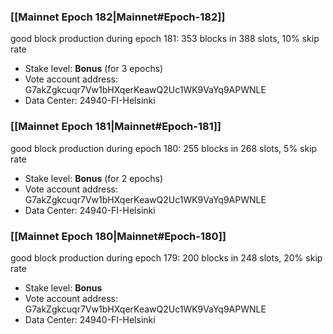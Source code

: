 ### [[Mainnet Epoch 182|Mainnet#Epoch-182]]
good block production during epoch 181: 353 blocks in 388 slots, 10% skip rate
* Stake level: **Bonus** (for 3 epochs)
* Vote account address: G7akZgkcuqr7Vw1bHXqerKeawQ2Uc1WK9VaYq9APWNLE
* Data Center: 24940-FI-Helsinki
### [[Mainnet Epoch 181|Mainnet#Epoch-181]]
good block production during epoch 180: 255 blocks in 268 slots, 5% skip rate
* Stake level: **Bonus** (for 2 epochs)
* Vote account address: G7akZgkcuqr7Vw1bHXqerKeawQ2Uc1WK9VaYq9APWNLE
* Data Center: 24940-FI-Helsinki
### [[Mainnet Epoch 180|Mainnet#Epoch-180]]
good block production during epoch 179: 200 blocks in 248 slots, 20% skip rate
* Stake level: **Bonus**
* Vote account address: G7akZgkcuqr7Vw1bHXqerKeawQ2Uc1WK9VaYq9APWNLE
* Data Center: 24940-FI-Helsinki
